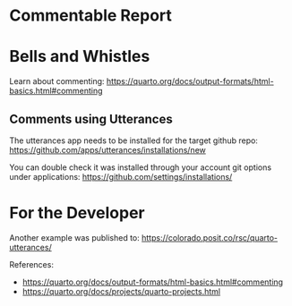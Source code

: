 # Commentable Report

# Bells and Whistles 

Learn about commenting: <https://quarto.org/docs/output-formats/html-basics.html#commenting> 

## Comments using Utterances

The utterances app needs to be installed for the target github repo: <https://github.com/apps/utterances/installations/new>  

You can double check it was installed through your account git options under applications: <https://github.com/settings/installations/> 


# For the Developer

Another example was published to: <https://colorado.posit.co/rsc/quarto-utterances/>

References: 

- <https://quarto.org/docs/output-formats/html-basics.html#commenting> 
- <https://quarto.org/docs/projects/quarto-projects.html> 



